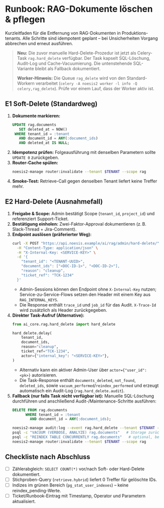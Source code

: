 # Runbook: RAG-Dokumente löschen & pflegen

Kurzleitfaden für die Entfernung von RAG-Dokumenten in Produktions-tenants. Alle Schritte sind idempotent geplant – bei Unsicherheiten Vorgang abbrechen und erneut ausführen.

> **Neu:** Die zuvor manuelle Hard-Delete-Prozedur ist jetzt als Celery-Task `rag.hard_delete` verfügbar. Der Task kapselt SQL-Löschung, Audit-Log und Cache-Vacuumierung. Die untenstehende SQL-Variante bleibt als Fallback dokumentiert.
>
> **Worker-Hinweis:** Die Queue `rag_delete` wird von den Standard-Workern verarbeitet (`celery -A noesis2 worker -l info -Q celery,rag_delete`). Prüfe vor einem Lauf, dass der Worker aktiv ist.

## E1 Soft-Delete (Standardweg)
1. **Dokumente markieren:**
   ```sql
   UPDATE rag.documents
      SET deleted_at = NOW()
    WHERE tenant_id = :tenant
      AND document_id = ANY(:document_ids)
      AND deleted_at IS NULL;
   ```
2. **Idempotenz prüfen:** Folgeausführung mit denselben Parametern sollte `UPDATE 0` zurückgeben.
3. **Router-Cache spülen:**
   ```bash
   noesis2-manage router:invalidate --tenant $TENANT --scope rag
   ```
4. **Smoke-Test:** Retrieve-Call gegen denselben Tenant liefert keine Treffer mehr.

## E2 Hard-Delete (Ausnahmefall)
1. **Freigabe & Scope:** Admin bestätigt Scope (`tenant_id`, `project_id`) und referenziert Support-Ticket.
2. **Bestätigung einholen:** Zwei-Faktor-Approval dokumentieren (z. B. Slack-Thread + Jira-Comment).
3. **Endpoint auslösen (präferierter Weg):**
   ```bash
   curl -X POST "https://api.noesis.example/ai/rag/admin/hard-delete/" \
     -H "Content-Type: application/json" \
     -H "X-Internal-Key: <SERVICE-KEY>" \
     -d '{
       "tenant_id": "<TENANT-UUID>",
       "document_ids": ["<DOC-ID-1>", "<DOC-ID-2>"],
       "reason": "cleanup",
       "ticket_ref": "TCK-1234"
     }'
   ```
   - Admin-Sessions können den Endpoint ohne `X-Internal-Key` nutzen; Service-zu-Service-Flows setzen den Header mit einem Key aus `RAG_INTERNAL_KEYS`.
   - Die Response enthält `trace_id` und `job_id` für das Audit. `X-Trace-Id` wird zusätzlich als Header zurückgegeben.
4. **Direkter Task-Aufruf (Alternative):**
   ```python
   from ai_core.rag.hard_delete import hard_delete

   hard_delete.delay(
       tenant_id,
       document_ids,
       reason="cleanup",
       ticket_ref="TCK-1234",
       actor={"internal_key": "<SERVICE-KEY>"},
   )
   ```
   - Alternativ kann ein aktiver Admin-User über `actor={"user_id": <pk>}` autorisieren.
   - Die Task-Response enthält `documents_deleted`, `not_found`, `deleted_ids`, sowie `vacuum_performed`/`reindex_performed` und erzeugt automatisch ein Audit-Log (`rag.hard_delete.audit`).
5. **Fallback (nur falls Task nicht verfügbar ist):** Manuelle SQL-Löschung durchführen und anschließend Audit-/Maintenance-Schritte ausführen:
   ```sql
   DELETE FROM rag.documents
         WHERE tenant_id = :tenant
           AND document_id = ANY(:document_ids);
   ```
   ```bash
   noesis2-manage audit:log --event rag.hard_delete --tenant $TENANT --payload @payload.json
   psql -c "VACUUM (VERBOSE, ANALYZE) rag.documents"   # Storage zurückgewinnen
   psql -c "REINDEX TABLE CONCURRENTLY rag.documents"   # optional, bei großen Löschungen
   noesis2-manage router:invalidate --tenant $TENANT --scope rag
   ```

## Checkliste nach Abschluss
- [ ] Zählerabgleich: `SELECT COUNT(*)` vor/nach Soft- oder Hard-Delete dokumentiert.
- [ ] Stichproben-Query (`retrieve.hybrid`) liefert 0 Treffer für gelöschte IDs.
- [ ] Indizes im grünen Bereich (`pg_stat_user_indexes`) – keine reindex_pending-Werte.
- [ ] Ticket/Runbook-Eintrag mit Timestamp, Operator und Parametern aktualisiert.
